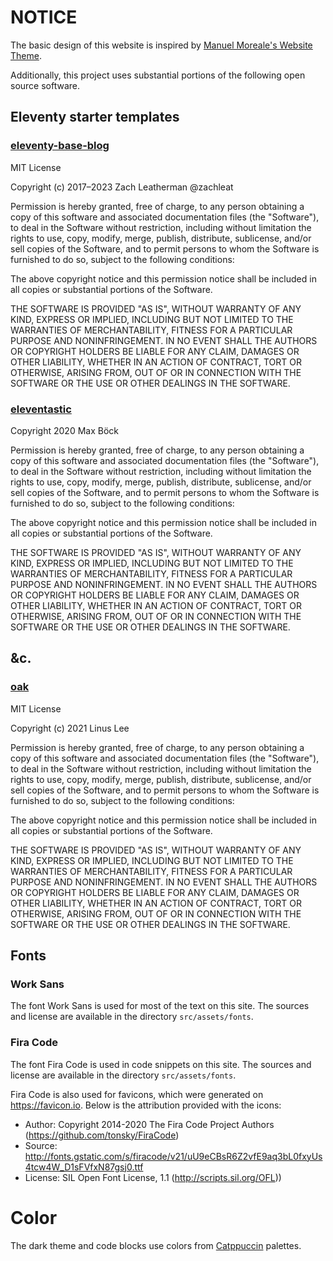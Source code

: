 # NOTICE

The basic design of this website is inspired by
[Manuel Moreale's Website Theme](https://manuelmoreale.gumroad.com/l/manuwebsitetheme).

Additionally, this project uses substantial portions of the following open source
software.

## Eleventy starter templates

### [eleventy-base-blog](https://github.com/11ty/eleventy-base-blog)

MIT License

Copyright (c) 2017–2023 Zach Leatherman @zachleat

Permission is hereby granted, free of charge, to any person obtaining a copy
of this software and associated documentation files (the "Software"), to deal
in the Software without restriction, including without limitation the rights
to use, copy, modify, merge, publish, distribute, sublicense, and/or sell
copies of the Software, and to permit persons to whom the Software is
furnished to do so, subject to the following conditions:

The above copyright notice and this permission notice shall be included in all
copies or substantial portions of the Software.

THE SOFTWARE IS PROVIDED "AS IS", WITHOUT WARRANTY OF ANY KIND, EXPRESS OR
IMPLIED, INCLUDING BUT NOT LIMITED TO THE WARRANTIES OF MERCHANTABILITY,
FITNESS FOR A PARTICULAR PURPOSE AND NONINFRINGEMENT. IN NO EVENT SHALL THE
AUTHORS OR COPYRIGHT HOLDERS BE LIABLE FOR ANY CLAIM, DAMAGES OR OTHER
LIABILITY, WHETHER IN AN ACTION OF CONTRACT, TORT OR OTHERWISE, ARISING FROM,
OUT OF OR IN CONNECTION WITH THE SOFTWARE OR THE USE OR OTHER DEALINGS IN THE
SOFTWARE.

### [eleventastic](https://github.com/maxboeck/eleventastic)

Copyright 2020 Max Böck

Permission is hereby granted, free of charge, to any person obtaining a copy
of this software and associated documentation files (the "Software"), to deal
in the Software without restriction, including without limitation the rights
to use, copy, modify, merge, publish, distribute, sublicense, and/or sell
copies of the Software, and to permit persons to whom the Software is
furnished to do so, subject to the following conditions:

The above copyright notice and this permission notice shall be included in all
copies or substantial portions of the Software.

THE SOFTWARE IS PROVIDED "AS IS", WITHOUT WARRANTY OF ANY KIND, EXPRESS OR
IMPLIED, INCLUDING BUT NOT LIMITED TO THE WARRANTIES OF MERCHANTABILITY,
FITNESS FOR A PARTICULAR PURPOSE AND NONINFRINGEMENT. IN NO EVENT SHALL THE
AUTHORS OR COPYRIGHT HOLDERS BE LIABLE FOR ANY CLAIM, DAMAGES OR OTHER
LIABILITY, WHETHER IN AN ACTION OF CONTRACT, TORT OR OTHERWISE, ARISING FROM,
OUT OF OR IN CONNECTION WITH THE SOFTWARE OR THE USE OR OTHER DEALINGS IN THE
SOFTWARE.

## &c.

### [oak](https://github.com/thesephist/oak)

MIT License

Copyright (c) 2021 Linus Lee

Permission is hereby granted, free of charge, to any person obtaining a copy
of this software and associated documentation files (the "Software"), to deal
in the Software without restriction, including without limitation the rights
to use, copy, modify, merge, publish, distribute, sublicense, and/or sell
copies of the Software, and to permit persons to whom the Software is
furnished to do so, subject to the following conditions:

The above copyright notice and this permission notice shall be included in all
copies or substantial portions of the Software.

THE SOFTWARE IS PROVIDED "AS IS", WITHOUT WARRANTY OF ANY KIND, EXPRESS OR
IMPLIED, INCLUDING BUT NOT LIMITED TO THE WARRANTIES OF MERCHANTABILITY,
FITNESS FOR A PARTICULAR PURPOSE AND NONINFRINGEMENT. IN NO EVENT SHALL THE
AUTHORS OR COPYRIGHT HOLDERS BE LIABLE FOR ANY CLAIM, DAMAGES OR OTHER
LIABILITY, WHETHER IN AN ACTION OF CONTRACT, TORT OR OTHERWISE, ARISING FROM,
OUT OF OR IN CONNECTION WITH THE SOFTWARE OR THE USE OR OTHER DEALINGS IN THE
SOFTWARE.

## Fonts

### Work Sans

The font Work Sans is used for most of the text on this site. The sources and
license are available in the directory `src/assets/fonts`.

### Fira Code

The font Fira Code is used in code snippets on this site. The sources and license
are available in the directory `src/assets/fonts`.

Fira Code is also used for favicons, which were generated on https://favicon.io.
Below is the attribution provided with the icons:

- Author: Copyright 2014-2020 The Fira Code Project Authors (https://github.com/tonsky/FiraCode)
- Source: http://fonts.gstatic.com/s/firacode/v21/uU9eCBsR6Z2vfE9aq3bL0fxyUs4tcw4W_D1sFVfxN87gsj0.ttf
- License: SIL Open Font License, 1.1 (http://scripts.sil.org/OFL))

# Color

The dark theme and code blocks use colors from [Catppuccin](https://github.com/catppuccin/catppuccin) palettes.
